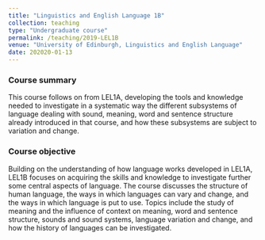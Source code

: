 ```yaml
---
title: "Linguistics and English Language 1B"
collection: teaching
type: "Undergraduate course"
permalink: /teaching/2019-LEL1B
venue: "University of Edinburgh, Linguistics and English Language"
date: 202020-01-13
---
```


### Course summary
This course follows on from LEL1A, developing the tools and knowledge needed to investigate in a systematic way the different subsystems of language dealing with sound, meaning, word and sentence structure already introduced in that course, and how these subsystems are subject to variation and change.

### Course objective
Building on the understanding of how language works developed in LEL1A, LEL1B focuses on acquiring the skills and knowledge to investigate further some central aspects of language. The course discusses the structure of human language, the ways in which languages can vary and change, and the ways in which language is put to use. Topics include the study of meaning and the influence of context on meaning, word and sentence structure, sounds and sound systems, language variation and change, and how the history of languages can be investigated. 